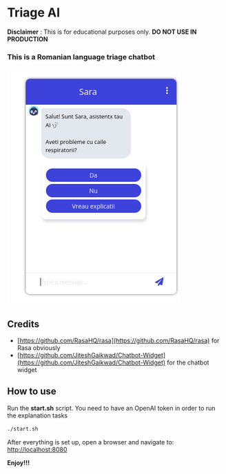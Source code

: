 # Triage AI

**Disclaimer** : This is for educational purposes only. **DO NOT USE IN PRODUCTION**

### This is a Romanian language triage chatbot

![Screenshot](screenshot.png)

## Credits
- [https://github.com/RasaHQ/rasa](https://github.com/RasaHQ/rasa) for Rasa obviously
- [https://github.com/JiteshGaikwad/Chatbot-Widget](https://github.com/JiteshGaikwad/Chatbot-Widget) for the chatbot widget

## How to use
Run the **start.sh** script. You need to have an OpenAI token in order to run the explanation tasks
```bash
./start.sh
```
After everything is set up, open a browser and navigate to: [http://localhost:8080](http://localhost:8080)

**Enjoy!!!**

